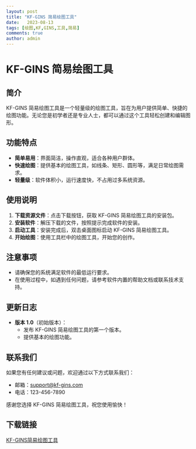 ```yaml
---
layout: post
title: "KF-GINS 简易绘图工具"
date:   2023-08-13
tags: [绘图,KF,GINS,工具,简易]
comments: true
author: admin
---
```

# KF-GINS 简易绘图工具

## 简介

KF-GINS 简易绘图工具是一个轻量级的绘图工具，旨在为用户提供简单、快捷的绘图功能。无论您是初学者还是专业人士，都可以通过这个工具轻松创建和编辑图形。

## 功能特点

- **简单易用**：界面简洁，操作直观，适合各种用户群体。
- **快速绘图**：提供基本的绘图工具，如线条、矩形、圆形等，满足日常绘图需求。
- **轻量级**：软件体积小，运行速度快，不占用过多系统资源。

## 使用说明

1. **下载资源文件**：点击下载按钮，获取 KF-GINS 简易绘图工具的安装包。
2. **安装软件**：解压下载的文件，按照提示完成软件的安装。
3. **启动工具**：安装完成后，双击桌面图标启动 KF-GINS 简易绘图工具。
4. **开始绘图**：使用工具栏中的绘图工具，开始您的创作。

## 注意事项

- 请确保您的系统满足软件的最低运行要求。
- 在使用过程中，如遇到任何问题，请参考软件内置的帮助文档或联系技术支持。

## 更新日志

- **版本 1.0**（初始版本）：
  - 发布 KF-GINS 简易绘图工具的第一个版本。
  - 提供基本的绘图功能。

## 联系我们

如果您有任何建议或问题，欢迎通过以下方式联系我们：

- 邮箱：support@kf-gins.com
- 电话：123-456-7890

感谢您选择 KF-GINS 简易绘图工具，祝您使用愉快！

## 下载链接

[KF-GINS简易绘图工具](https://pan.quark.cn/s/def36588506e)